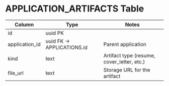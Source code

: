 # APPLICATION_ARTIFACTS Table

| Column | Type | Notes |
|--------|------|-------|
| id | uuid PK | |
| application_id | uuid FK -> APPLICATIONS.id | Parent application |
| kind | text | Artifact type (resume, cover_letter, etc.) |
| file_url | text | Storage URL for the artifact |

